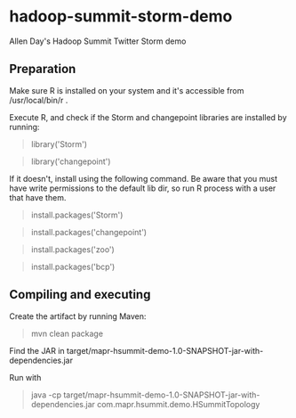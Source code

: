 hadoop-summit-storm-demo
========================

Allen Day's Hadoop Summit Twitter Storm demo

Preparation
-----------

Make sure R is installed on your system and it's accessible from /usr/local/bin/r .

Execute R, and check if the Storm and changepoint libraries are installed by running:

> library('Storm')

> library('changepoint')


If it doesn't, install using the following command. Be aware that you must have write permissions to the default lib dir, so run R process with a user that have them.


> install.packages('Storm')

> install.packages('changepoint')

> install.packages('zoo')

> install.packages('bcp')


Compiling and executing
-----------------------

Create the artifact by running Maven:

> mvn clean package

Find the JAR in target/mapr-hsummit-demo-1.0-SNAPSHOT-jar-with-dependencies.jar


Run with 

> java -cp target/mapr-hsummit-demo-1.0-SNAPSHOT-jar-with-dependencies.jar com.mapr.hsummit.demo.HSummitTopology 